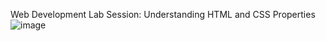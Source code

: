 Web Development Lab Session: Understanding HTML and CSS Properties
![image](https://github.com/user-attachments/assets/af5339d2-0266-4cad-a895-3a3c9bb8fc8f)
